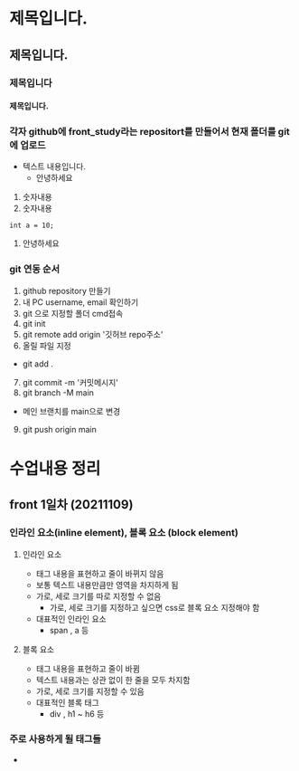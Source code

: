 # 제목입니다.
## 제목입니다.
### 제목입니다
#### 제목입니다.
### 각자 github에 front_study라는 repositort를 만들어서 현재 폴더를 git에 업로드

- 텍스트 내용입니다.
    - 안녕하세요
1. 숫자내용
1. 숫자내용
```
int a = 10;
```
1. 안녕하세요

### git 연동 순서
1. github repository 만들기
2. 내 PC username, email 확인하기
3. git 으로 지정할 폴더 cmd접속
3. git init
4. git remote add origin '깃허브 repo주소'
5. 올릴 파일 지정
- git add .
7. git commit -m '커밋메시지'
8. git branch -M main
- 메인 브랜치를 main으로 변경
9. git push origin main

# 수업내용 정리
## front 1일차 (20211109)
### 인라인 요소(inline element), 블록 요소 (block element)
1. 인라인 요소 
    - 태그 내용을 표현하고 줄이 바뀌지 않음
    - 보통 텍스트 내용만큼만 영역을 차지하게 됨
    - 가로, 세로 크기를 따로 지정할 수 없음
        - 가로, 세로 크기를 지정하고 싶으면 css로 블록 요소 지정해야 함
    - 대표적인 인라인 요소
        - span , a 등 

2. 블록 요소
    - 태그 내용을 표현하고 줄이 바뀜
    - 텍스트 내용과는 상관 없이 한 줄을 모두 차지함
    - 가로, 세로 크기를 지정할 수 있음
    - 대표적인 블록 태그 
        - div , h1 ~ h6 등 

### 주로 사용하게 될 태그들
- <style>, <script>, <h1>, <p>, <div>
- <form>, <input>, <button>, <select>
- <br> 줄바꾸는 태그

## UI/UX
- UI (User Interface) : 화면, GUI(Graphical User Interface)
- UX (User eXperience) : 사용자 경험, 얼마나 쓰기 좋냐 

## 경로 지정시 사용하는 방법

- ./ : 현재 파일이 있는 폴더를 가리킴
- ../ : 현재 폴더에서 한 수준 위로 올라가는 폴더를 가리킴
